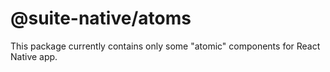 # @suite-native/atoms

This package currently contains only some "atomic" components for React Native app.
